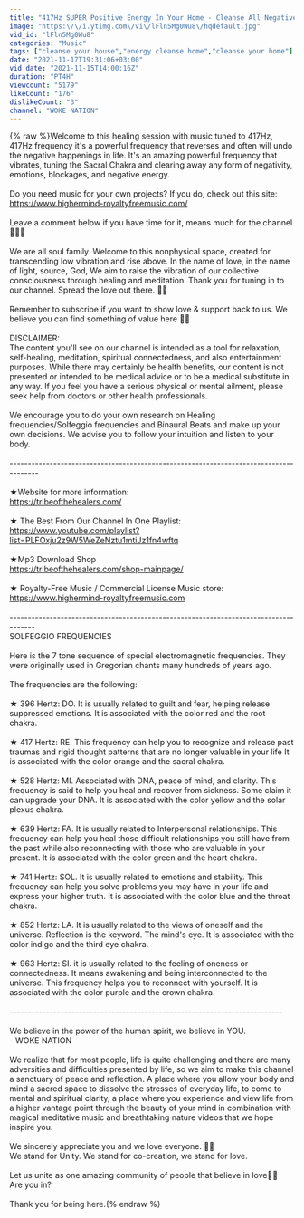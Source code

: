 ```yaml
---
title: "417Hz SUPER Positive Energy In Your Home - Cleanse All Negative Energy - Miracle Tone Frequency"
image: "https:\/\/i.ytimg.com\/vi\/lFln5Mg0Wu8\/hqdefault.jpg"
vid_id: "lFln5Mg0Wu8"
categories: "Music"
tags: ["cleanse your house","energy cleanse home","cleanse your home"]
date: "2021-11-17T19:31:06+03:00"
vid_date: "2021-11-15T14:00:16Z"
duration: "PT4H"
viewcount: "5179"
likeCount: "176"
dislikeCount: "3"
channel: "WOKE NATION"
---
```

{% raw %}Welcome to this healing session with music tuned to 417Hz, 417Hz frequency it's a powerful frequency that reverses and often will undo the negative happenings in life. It's an amazing powerful frequency that vibrates, tuning the Sacral Chakra and clearing away any form of negativity, emotions, blockages, and negative energy.<br /><br />Do you need music for your own projects? If you do, check out this site: <br /><a rel="nofollow" target="blank" href="https://www.highermind-royaltyfreemusic.com/">https://www.highermind-royaltyfreemusic.com/</a><br /><br />Leave a comment below if you have time for it, means much for the channel🙏😊😍<br /><br />We are all soul family. Welcome to this nonphysical space, created for transcending low vibration and rise above. In the name of love, in the name of light, source, God, We aim to raise the vibration of our collective consciousness through healing and meditation. Thank you for tuning in to our channel. Spread the love out there. 🙏💖<br /><br />Remember to subscribe if you want to show love &amp; support back to us. We believe you can find something of value here  🙏💖<br /><br />DISCLAIMER:<br />The content you'll see on our channel is intended as a tool for relaxation, self-healing, meditation, spiritual connectedness, and also entertainment purposes. While there may certainly be health benefits, our content is not presented or intended to be medical advice or to be a medical substitute in any way. If you feel you have a serious physical or mental ailment, please seek help from doctors or other health professionals. <br /><br />We encourage you to do your own research on Healing frequencies/Solfeggio frequencies and Binaural Beats and make up your own decisions. We advise you to follow your intuition and listen to your body.<br /><br />--------------------------------------------------------------------------------------<br /><br />★Website for more information:<br /><a rel="nofollow" target="blank" href="https://tribeofthehealers.com/">https://tribeofthehealers.com/</a><br /><br />★ The Best From Our Channel In One Playlist:<br /><a rel="nofollow" target="blank" href="https://www.youtube.com/playlist?list=PLFOxju2z9W5WeZeNztu1mtiJz1fn4wftq">https://www.youtube.com/playlist?list=PLFOxju2z9W5WeZeNztu1mtiJz1fn4wftq</a><br /><br />★Mp3 Download Shop <br /><a rel="nofollow" target="blank" href="https://tribeofthehealers.com/shop-mainpage/">https://tribeofthehealers.com/shop-mainpage/</a><br /><br />★ Royalty-Free Music / Commercial License Music store:<br /><a rel="nofollow" target="blank" href="https://www.highermind-royaltyfreemusic.com">https://www.highermind-royaltyfreemusic.com</a><br /><br />-------------------------------------------------------------------------------------<br />SOLFEGGIO FREQUENCIES<br /><br />Here is the 7 tone sequence of special electromagnetic frequencies. They were originally used in Gregorian chants many hundreds of years ago.<br /><br />The frequencies are the following:<br /><br />★ 396 Hertz:  DO. It is usually related to guilt and fear, helping release suppressed emotions. It is associated with the color red and the root chakra.<br /><br />★ 417 Hertz: RE. This frequency can help you to recognize and release past traumas and rigid thought patterns that are no longer valuable in your life It is associated with the color orange and the sacral chakra.<br /><br />★ 528 Hertz: MI. Associated with DNA, peace of mind, and clarity. This frequency is said to help you heal and recover from sickness. Some claim it can upgrade your DNA. It is associated with the color yellow and the solar plexus chakra.<br /><br />★ 639 Hertz: FA. It is usually related to Interpersonal relationships. This frequency can help you heal those difficult relationships you still have from the past while also reconnecting with those who are valuable in your present. It is associated with the color green and the heart chakra.<br /><br />★ 741 Hertz: SOL. It is usually related to emotions and stability. This frequency can help you solve problems you may have in your life and express your higher truth. It is associated with the color blue and the throat chakra.<br /><br />★ 852 Hertz: LA. It is usually related to the views of oneself and the universe. Reflection is the keyword. The mind's eye. It is associated with the color indigo and the third eye chakra.<br /><br />★ 963 Hertz: SI. it is usually related to the feeling of oneness or connectedness. It means awakening and being interconnected to the universe. This frequency helps you to reconnect with yourself. It is associated with the color purple and the crown chakra.<br /><br />---------------------------------------------------------------------------<br /><br />We believe in the power of the human spirit, we believe in YOU.<br />- WOKE NATION<br /><br />We realize that for most people, life is quite challenging and there are many adversities and difficulties presented by life, so we aim to make this channel a sanctuary of peace and reflection. A place where you allow your body and mind a sacred space to dissolve the stresses of everyday life, to come to mental and spiritual clarity, a place where you experience and view life from a higher vantage point through the beauty of your mind in combination with magical meditative music and breathtaking nature videos that we hope inspire you.<br /><br />We sincerely appreciate you and we love everyone. 🙏💖<br />We stand for Unity. We stand for co-creation, we stand for love. <br /><br />Let us unite as one amazing community of people that believe in love🙏💖<br />Are you in? <br /><br />Thank you for being here.{% endraw %}

